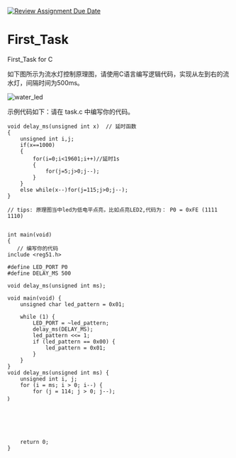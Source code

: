 [![Review Assignment Due Date](https://classroom.github.com/assets/deadline-readme-button-22041afd0340ce965d47ae6ef1cefeee28c7c493a6346c4f15d667ab976d596c.svg)](https://classroom.github.com/a/rtPGwteW)
# First_Task
First_Task for C

如下图所示为流水灯控制原理图，请使用C语言编写逻辑代码，实现从左到右的流水灯，间隔时间为500ms。

![water_led](image.png)

示例代码如下：请在 task.c 中编写你的代码。


```
void delay_ms(unsigned int x)  // 延时函数
{
    unsigned int i,j;
    if(x==1000)
    {
        for(i=0;i<19601;i++)//延时1s
        {
            for(j=5;j>0;j--);
        }
    }
    else while(x--)for(j=115;j>0;j--);
}

// tips: 原理图当中led为低电平点亮，比如点亮LED2,代码为： P0 = 0xFE (1111 1110)


int main(void)
{
   // 编写你的代码
include <reg51.h>  

#define LED_PORT P0  
#define DELAY_MS 500 

void delay_ms(unsigned int ms); 

void main(void) {
    unsigned char led_pattern = 0x01; 

    while (1) { 
        LED_PORT = ~led_pattern; 
        delay_ms(DELAY_MS); 
        led_pattern <<= 1; 
        if (led_pattern == 0x00) {
            led_pattern = 0x01;
        }
    }
}
void delay_ms(unsigned int ms) {
    unsigned int i, j;
    for (i = ms; i > 0; i--) {
        for (j = 114; j > 0; j--); 
｝

    
    

 

    return 0;
}
```

